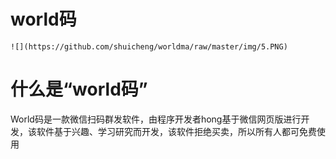# world码

    ![](https://github.com/shuicheng/worldma/raw/master/img/5.PNG)  

# 什么是“world码”
World码是一款微信扫码群发软件，由程序开发者hong基于微信网页版进行开发，该软件基于兴趣、学习研究而开发，该软件拒绝买卖，所以所有人都可免费使用
